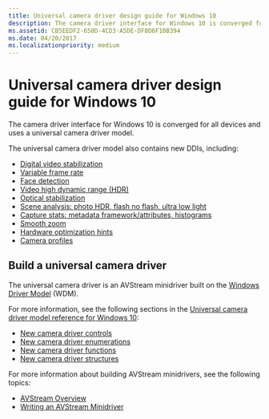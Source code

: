 ```yaml
---
title: Universal camera driver design guide for Windows 10
description: The camera driver interface for Windows 10 is converged for all devices and uses a universal camera driver model.
ms.assetid: CB5EEDF2-650D-4CD3-A5DE-DF0D6F10B394
ms.date: 04/20/2017
ms.localizationpriority: medium
---
```


# Universal camera driver design guide for Windows 10


The camera driver interface for Windows 10 is converged for all devices and uses a universal camera driver model.

The universal camera driver model also contains new DDIs, including:

* [Digital video stabilization](ksproperty-cameracontrol-extended-videostabilization.md)
* [Variable frame rate](ksproperty-cameracontrol-extended-vfr.md)
* [Face detection](ksproperty-cameracontrol-extended-facedetection.md)
* [Video high dynamic range (HDR)](ksproperty-cameracontrol-extended-videohdr.md)
* [Optical stabilization](ksproperty-cameracontrol-extended-ois.md)
* [Scene analysis: photo HDR, flash no flash, ultra low light](ksproperty-cameracontrol-extended-advancedphoto.md)
* [Capture stats: metadata framework/attributes, histograms](ksproperty-cameracontrol-extended-histogram.md)
* [Smooth zoom](ksproperty-cameracontrol-extended-zoom.md)
* [Hardware optimization hints](ksproperty-cameracontrol-extended-optimizationhint.md)
* [Camera profiles](ksproperty-cameracontrol-extended-profile.md)

## Build a universal camera driver

The universal camera driver is an AVStream minidriver built on the [Windows Driver Model](https://msdn.microsoft.com/library/windows/hardware/ff565698) (WDM).

For more information, see the following sections in the [Universal camera driver model reference for Windows 10](windows-10-technical-preview-camera-drivers-reference.md):

* [New camera driver controls](camera-driver-controls.md)
* [New camera driver enumerations](camera-driver-enumerations.md)
* [New camera driver functions](camera-driver-functions.md)
* [New camera driver structures](camera-driver-structures.md)

For more information about building AVStream minidrivers, see the following topics:

* [AVStream Overview](avstream-overview.md)
* [Writing an AVStream Minidriver](writing-an-avstream-minidriver.md)



